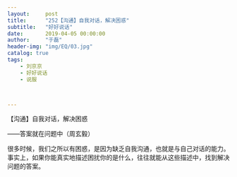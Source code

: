 ```yaml
---
layout:     post
title:      "252【沟通】自我对话，解决困惑"
subtitle:   "好好说话"
date:       2019-04-05 00:00:00
author:     "于磊"
header-img: "img/EQ/03.jpg"
catalog: true
tags:
    - 刘京京
    - 好好说话
    - 说服



---
```


【沟通】自我对话，解决困惑

——答案就在问题中（周玄毅）

很多时候，我们之所以有困惑，是因为缺乏自我沟通，也就是与自己对话的能力。事实上，如果你能真实地描述困扰你的是什么，往往就能从这些描述中，找到解决问题的答案。

